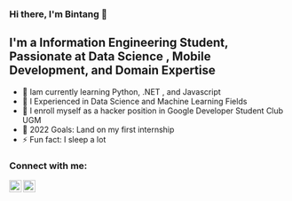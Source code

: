 ### Hi there, I'm Bintang 👋 


## I'm a Information Engineering Student, Passionate at Data Science , Mobile Development, and Domain Expertise

- 🔭 Iam currently learning Python, .NET , and Javascript
- 🌱 I Experienced in Data Science and Machine Learning Fields
- 👯 I enroll myself as a hacker position in Google Developer Student Club UGM
- 🥅 2022 Goals: Land on my first internship
- ⚡ Fun fact: I sleep a lot

### Connect with me:

[<img align="left" alt="codeSTACKr | LinkedIn" width="22px" src="https://cdn.jsdelivr.net/npm/simple-icons@v3/icons/linkedin.svg" />][linkedin]
[<img align="left" alt="codeSTACKr | Instagram" width="22px" src="https://cdn.jsdelivr.net/npm/simple-icons@v3/icons/instagram.svg" />][instagram]


[instagram]: https://www.instagram.com/bintang_rb/
[linkedin]: https://www.linkedin.com/in/bintangrestubawono/
